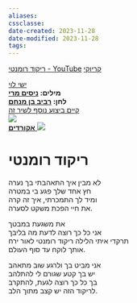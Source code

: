 ```yaml
---
aliases: 
cssclasse: 
date-created: 2023-11-28
date-modified: 2023-11-28
tags: 
---
```

[ריקוד רומנטי - YouTube](https://www.youtube.com/watch?v=3-zgjCQymiM)
[קריוקי](https://youtu.be/iCkJN0Eghh8?si=cN4TXAIIm3HtPCmM&t=259)

[ישי לוי](https://shironet.mako.co.il/artist?prfid=559&lang=1)  
**מילים: [ניסים מרי](https://shironet.mako.co.il/artist?prfid=4291&lang=1)**  
**לחן: [רביב בן מנחם](https://shironet.mako.co.il/artist?prfid=2741&lang=1)**  
[קיים ביצוע נוסף לשיר זה](https://shironet.mako.co.il/artist?type=lyrics&lang=1&prfid=559&wrkid=20021#)  
![](https://shironet.mako.co.il/jsp/images/blank.gif)  
[**אקורדים** ![](https://shironet.mako.co.il/jsp/images/icon_chords_page.gif)](https://shironet.mako.co.il/artist?type=chords&lang=1&prfid=559&wrkid=20021)   

# ריקוד רומנטי

לא מבין איך התאהבתי בך נערה  
חץ אחד שלך פגע בי במטרה  
ומיד לך התמכרתי, איך זה קרה  
את חיי הפכת משקט לסערה.  
	
את משגעת במבטך  
אני כל כך רוצה לדעת מה בליבך  
תרקדי איתי הלילה ריקוד רומנטי לאור ירח  
אותך לוקח עד סוף העולם.  
	
אני מביט בך ולרגע שוב מתאהב  
יש בך קטע שגורם לי להתלהב  
בך כל כך רוצה לגעת, להתקרב  
לריקוד הזה יש קצב מתוך הלב.
